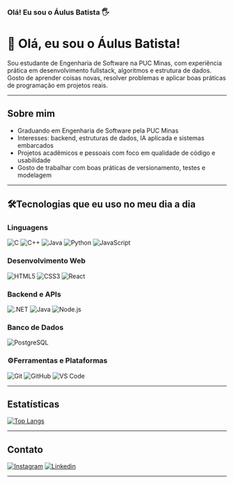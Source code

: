 ### Olá! Eu sou o Áulus Batista 🖐️


# 👋 Olá, eu sou o Áulus Batista!

Sou estudante de Engenharia de Software na PUC Minas, com experiência prática em desenvolvimento fullstack, algoritmos e estrutura de dados. Gosto de aprender coisas novas, resolver problemas e aplicar boas práticas de programação em projetos reais.

---

## Sobre mim

- Graduando em Engenharia de Software pela PUC Minas  
- Interesses: backend, estruturas de dados, IA aplicada e sistemas embarcados  
- Projetos acadêmicos e pessoais com foco em qualidade de código e usabilidade  
- Gosto de trabalhar com boas práticas de versionamento, testes e modelagem  

---

## 🛠Tecnologias que eu uso no meu dia a dia

### Linguagens
![C](https://img.shields.io/badge/C-00599C?style=for-the-badge&logo=c&logoColor=white)
![C++](https://img.shields.io/badge/C++-004482?style=for-the-badge&logo=cplusplus&logoColor=white)
![Java](https://img.shields.io/badge/Java-ED8B00?style=for-the-badge&logo=java&logoColor=white)
![Python](https://img.shields.io/badge/Python-3776AB?style=for-the-badge&logo=python&logoColor=white)
![JavaScript](https://img.shields.io/badge/JavaScript-F7DF1E?style=for-the-badge&logo=javascript&logoColor=black)

### Desenvolvimento Web
![HTML5](https://img.shields.io/badge/HTML5-E34F26?style=for-the-badge&logo=html5&logoColor=white)
![CSS3](https://img.shields.io/badge/CSS3-1572B6?style=for-the-badge&logo=css3&logoColor=white)
![React](https://img.shields.io/badge/React-20232A?style=for-the-badge&logo=react&logoColor=61DAFB)

### Backend e APIs
![.NET](https://img.shields.io/badge/.NET-512BD4?style=for-the-badge&logo=dotnet&logoColor=white)
![Java](https://img.shields.io/badge/Java_Backend-6DB33F?style=for-the-badge&logo=java&logoColor=white)
![Node.js](https://img.shields.io/badge/Node.js-339933?style=for-the-badge&logo=nodedotjs&logoColor=white)

### Banco de Dados
![PostgreSQL](https://img.shields.io/badge/PostgreSQL-336791?style=for-the-badge&logo=postgresql&logoColor=white)

### ⚙Ferramentas e Plataformas
![Git](https://img.shields.io/badge/Git-F05032?style=for-the-badge&logo=git&logoColor=white)
![GitHub](https://img.shields.io/badge/GitHub-181717?style=for-the-badge&logo=github&logoColor=white)
![VS Code](https://img.shields.io/badge/VS%20Code-007ACC?style=for-the-badge&logo=visual-studio-code&logoColor=white)

---

## Estatísticas

[![Top Langs](https://github-readme-stats.vercel.app/api/top-langs/?username=AulusHZP&layout=compact&langs_count=6&theme=tokyonight)](https://github.com/aulushzp/github-readme-stats)

---



## Contato

[![Instagram](https://img.shields.io/badge/Instagram-E4405F?style=for-the-badge&logo=instagram&logoColor=white)](https://instagram.com/aulushzp)
[![Linkedin](https://img.shields.io/badge/LinkedIn-0077B5?style=for-the-badge&logo=linkedin&logoColor=white)](https://www.linkedin.com/in/%C3%A1ulus-batista-27419a264/)

---


